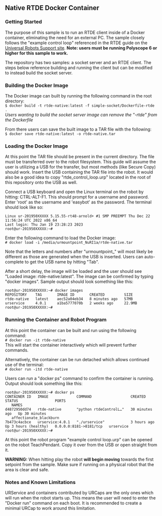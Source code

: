 ## Native RTDE Docker Container
### Getting Started
The purpose of this sample is to run an RTDE client inside of a Docker container, eliminating the need for an external PC. The sample closely follows the "example control loop" referenced in the RTDE guide on the [Universal Robots Support site](https://www.universal-robots.com/articles/ur/interface-communication/real-time-data-exchange-rtde-guide/ "RTDE Guide"). **Note: users must be running Polyscope 6 or higher for this sample to work.**

The repository has two samples: a socket server and an RTDE client. The steps below reference building and running the client but can be modified to instead build the socket server.
### Building the Docker Image
The Docker image can built by running the following command in the root directory:   
`$ docker build -t rtde-native:latest -f simple-socket/Dockerfile-rtde .`   
*Users wanting to build the socket server image can remove the "-rtde" from the Dockerfile*

From there users can save the built image to a TAR file with the following:   
`$ docker save rtde-native:latest -o rtde-native.tar`

### Loading the Docker Image
At this point the TAR file should be present in the current directory. The file must be transferred over to the robot filesystem. This guide will assume the user is utilizing a USB for the transfer, but most methods (like Secure Copy) should work. Insert the USB containing the TAR file into the robot. It would also be a good idea to copy "rtde_control_loop.urp" located in the root of this repository onto the USB as well.

Connect a USB keyboard and open the Linux terminal on the robot by hitting: CTRL-ALT-F1. This should prompt for a username and password. Enter 'root' as the username and 'easybot' as the password. The terminal should look like so:
```
Linux ur-201950XXXXX 5.15.55-rt48-arnold+ #1 SMP PREEMPT Thu Dec 22 11:56:24 UTC 2022 x86_64
Last login: Thu Jan 19 23:28:23 2023
root@ur-201950XXXXX:~#
```

Enter the following command to load the Docker image:   
`# docker load -i /media/urmountpoint_NuRI1a/rtde-native.tar`

Note that the letters and numbers after "urmountpoint_" will most likely be different as those are generated when the USB is inserted. Users can auto-complete to get the USB name by hitting "Tab". 

After a short delay, the image will be loaded and the user should see "Loaded image: rtde-native:latest". The image can be confirmed by typing "docker images". Sample output should look something like this:
```
root@ur-201950XXXXX:~# docker images
REPOSITORY    TAG       IMAGE ID       CREATED         SIZE
rtde-native   latest    aec52a04eb34   8 minutes ago   57MB
urservice     4.0.1     a1ba5777070b   2 weeks ago     22.9MB
root@ur-201950XXXXX:~#
```
### Running the Container and Robot Program
At this point the container can be built and run using the following command:  
`# docker run -it rtde-native`   
This will start the container interactively which will prevent further commands.

Alternatively, the container can be run detached which allows continued use of the terminal:   
`# docker run -itd rtde-native`   

Users can run a "docker ps" command to confirm the container is running. Output should look something like this:
```
root@ur-201950XXXXX:~# docker ps
CONTAINER ID   IMAGE             COMMAND                  CREATED          STATUS                 PORTS
   NAMES
d4872950dd74   rtde-native       "python rtdeControlL…"   30 minutes ago   Up 30 minutes
   affectionate_blackburn
7b473c4acbce   urservice:4.0.1   "./urservice"            3 hours ago      Up 3 hours (healthy)   0.0.0.0:8181->8181/tcp   urservice
root@ur-201950XXXXX:~#
```
At this point the robot program "example control loop.urp" can be opened on the robot TeachPendant. Copy it over from the USB or open straight from it. 

__WARNING:__
When hitting play the robot **will begin moving** towards the first setpoint from the sample. Make sure if running on a physical robot that the area is clear and safe.


### Notes and Known Limitations
URService and containers contributed by URCaps are the only ones which will run when the robot starts up. This means the user will need to enter the "Docker run" command on each boot. It is recommended to create a minimal URCap to work around this limitation.
